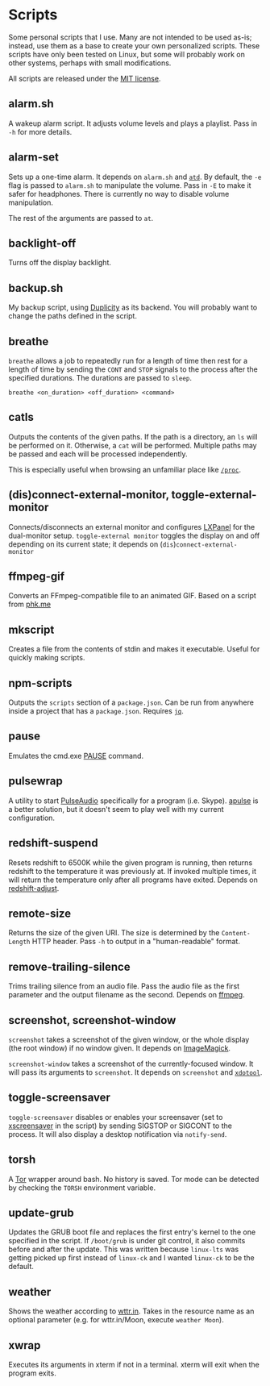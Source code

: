 Scripts
=======
Some personal scripts that I use. Many are not intended to be used
as-is; instead, use them as a base to create your own personalized
scripts. These scripts have only been tested on Linux, but some will
probably work on other systems, perhaps with small modifications.

All scripts are released under the [MIT license][].

[MIT license]: https://opensource.org/licenses/MIT

alarm.sh
--------
A wakeup alarm script. It adjusts volume levels and plays a playlist.
Pass in `-h` for more details.

alarm-set
---------
Sets up a one-time alarm. It depends on `alarm.sh` and [`atd`][at]. By
default, the `-e` flag is passed to `alarm.sh` to manipulate the volume.
Pass in `-E` to make it safer for headphones. There is currently no way
to disable volume manipulation.

The rest of the arguments are passed to `at`.

[at]: https://en.wikipedia.org/wiki/At_%28Unix%29

backlight-off
-------------
Turns off the display backlight.

backup.sh
---------
My backup script, using [Duplicity][] as its backend. You will probably
want to change the paths defined in the script.

[Duplicity]: http://www.nongnu.org/duplicity/

breathe
-------
`breathe` allows a job to repeatedly run for a length of time then rest
for a length of time by sending the `CONT` and `STOP` signals to the
process after the specified durations. The durations are passed to
`sleep`.

    breathe <on_duration> <off_duration> <command>

catls
-----
Outputs the contents of the given paths. If the path is a directory, an
`ls` will be performed on it. Otherwise, a `cat` will be performed.
Multiple paths may be passed and each will be processed independently.

This is especially useful when browsing an unfamiliar place like
[`/proc`][proc].

[proc]: http://www.tldp.org/LDP/Linux-Filesystem-Hierarchy/html/proc.html

(dis)connect-external-monitor, toggle-external-monitor
------------------------------------------------------
Connects/disconnects an external monitor and configures [LXPanel][] for
the dual-monitor setup. `toggle-external monitor` toggles the display on
and off depending on its current state; it depends on
(`dis`)`connect-external-monitor`

[LXPanel]: http://wiki.lxde.org/en/LXPanel

ffmpeg-gif
----------
Converts an FFmpeg-compatible file to an animated GIF. Based on a script
from [phk.me][]

[phk.me]: http://blog.pkh.me/p/21-high-quality-gif-with-ffmpeg.html

mkscript
--------
Creates a file from the contents of stdin and makes it executable.
Useful for quickly making scripts.

npm-scripts
-----------
Outputs the `scripts` section of a `package.json`. Can be run from anywhere
inside a project that has a `package.json`. Requires [`jq`][jq].

[jq]: https://stedolan.github.io/jq/

pause
-----
Emulates the cmd.exe [PAUSE][] command.

[PAUSE]: http://ss64.com/nt/pause.html

pulsewrap
---------
A utility to start [PulseAudio][] specifically for a program (i.e.
Skype). [apulse][] is a better solution, but it doesn't seem to play
well with my current configuration.

[PulseAudio]: https://wiki.freedesktop.org/www/Software/PulseAudio/
[apulse]: https://github.com/i-rinat/apulse

redshift-suspend
----------------
Resets redshift to 6500K while the given program is running, then
returns redshift to the temperature it was previously at. If invoked
multiple times, it will return the temperature only after all programs
have exited.
Depends on [redshift-adjust][].

[redshift-adjust]: https://github.com/maandree/redshift-adjust

remote-size
-----------
Returns the size of the given URI. The size is determined by the
`Content-Length` HTTP header. Pass `-h` to output in a "human-readable"
format.

remove-trailing-silence
-----------------------
Trims trailing silence from an audio file. Pass the audio file as the
first parameter and the output filename as the second. Depends on [ffmpeg][].

[ffmpeg]: https://ffmpeg.org/

screenshot, screenshot-window
-----------------------------
`screenshot` takes a screenshot of the given window, or the whole
display (the root window) if no window given. It depends on
[ImageMagick][].

[ImageMagick]: https://www.imagemagick.org/

`screenshot-window` takes a screenshot of the currently-focused window.
It will pass its arguments to `screenshot`.  It depends on `screenshot`
and [`xdotool`][xdotool].

[xdotool]: http://www.semicomplete.com/projects/xdotool/

toggle-screensaver
------------------
`toggle-screensaver` disables or enables your screensaver (set to
[xscreensaver][] in the script) by sending SIGSTOP or SIGCONT to the process.
It will also display a desktop notification via `notify-send`.

[xscreensaver]: https://www.jwz.org/xscreensaver/

torsh
-----
A [Tor][] wrapper around bash. No history is saved. Tor mode can be
detected by checking the `TORSH` environment variable.

[Tor]: https://www.torproject.org/

update-grub
-----------
Updates the GRUB boot file and replaces the first entry's kernel to the
one specified in the script. If `/boot/grub` is under git control, it
also commits before and after the update. This was written because
`linux-lts` was getting picked up first instead of `linux-ck` and I
wanted `linux-ck` to be the default.

weather
-------
Shows the weather according to [wttr.in][]. Takes in the resource name as an
optional parameter (e.g. for wttr.in/Moon, execute `weather Moon`).

[wttr.in]: https://github.com/chubin/wttr.in

xwrap
-----
Executes its arguments in xterm if not in a terminal. xterm will exit
when the program exits.
